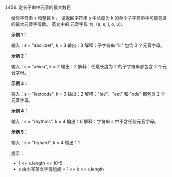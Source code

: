 1456. 定长子串中元音的最大数目

给你字符串 s 和整数 k 。
请返回字符串 s 中长度为 k 的单个子字符串中可能包含的最大元音字母数。
英文中的 元音字母 为（a, e, i, o, u）。

**示例 1：**

输入：s = "abciiidef", k = 3
输出：3
解释：子字符串 "iii" 包含 3 个元音字母。

**示例 2：**

输入：s = "aeiou", k = 2
输出：2
解释：任意长度为 2 的子字符串都包含 2 个元音字母。

**示例 3：**

输入：s = "leetcode", k = 3
输出：2
解释："lee"、"eet" 和 "ode" 都包含 2 个元音字母。

**示例 4：**

输入：s = "rhythms", k = 4
输出：0
解释：字符串 s 中不含任何元音字母。

**示例 5：**

输入：s = "tryhard", k = 4
输出：1
 

提示：

- 1 <= s.length <= 10^5
- s 由小写英文字母组成
= 1 <= k <= s.length